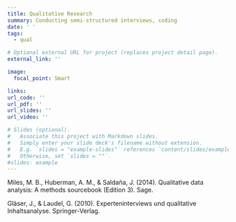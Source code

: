 ```yaml
---
title: Qualitative Research
summary: Conducting semi-structured interviews, coding 
date: ' '
tags:
  - qual

# Optional external URL for project (replaces project detail page).
external_link: ''

image:
  focal_point: Smart

links:
url_code: ''
url_pdf: ''
url_slides: ''
url_video: ''

# Slides (optional).
#   Associate this project with Markdown slides.
#   Simply enter your slide deck's filename without extension.
#   E.g. `slides = "example-slides"` references `content/slides/example-slides.md`.
#   Otherwise, set `slides = ""`.
#slides: example
---
```


Miles, M. B., Huberman, A. M., & Saldaña, J. (2014). Qualitative data analysis: A methods sourcebook (Edition 3). Sage.

Gläser, J., & Laudel, G. (2010). Experteninterviews und qualitative Inhaltsanalyse. Springer-Verlag. 